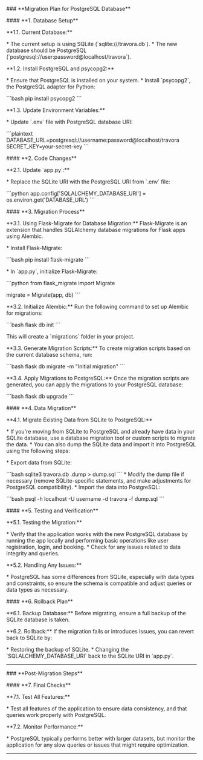 
\### \*\*Migration Plan for PostgreSQL Database\*\*

\#### \*\*1. Database Setup\*\*

\*\*1.1. Current Database:\*\*

\* The current setup is using SQLite (\`sqlite:///travora.db\`). \* The
new database should be PostgreSQL
(\`postgresql://user:password@localhost/travora\`).

\*\*1.2. Install PostgreSQL and psycopg2:\*\*

\* Ensure that PostgreSQL is installed on your system. \* Install
\`psycopg2\`, the PostgreSQL adapter for Python:

\`\`\`bash pip install psycopg2 \`\`\`

\*\*1.3. Update Environment Variables:\*\*

\* Update \`.env\` file with PostgreSQL database URI:

\`\`\`plaintext
DATABASE_URL=postgresql://username:password@localhost/travora
SECRET_KEY=your-secret-key \`\`\`

\#### \*\*2. Code Changes\*\*

\*\*2.1. Update \`app.py\`:\*\*

\* Replace the SQLite URI with the PostgreSQL URI from \`.env\` file:

\`\`\`python app.config\['SQLALCHEMY_DATABASE_URI'\] =
os.environ.get('DATABASE_URL') \`\`\`

\#### \*\*3. Migration Process\*\*

\*\*3.1. Using Flask-Migrate for Database Migration:\*\* Flask-Migrate
is an extension that handles SQLAlchemy database migrations for Flask
apps using Alembic.

\* Install Flask-Migrate:

\`\`\`bash pip install flask-migrate \`\`\`

\* In \`app.py\`, initialize Flask-Migrate:

\`\`\`python from flask_migrate import Migrate

migrate = Migrate(app, db) \`\`\`

\*\*3.2. Initialize Alembic:\*\* Run the following command to set up
Alembic for migrations:

\`\`\`bash flask db init \`\`\`

This will create a \`migrations\` folder in your project.

\*\*3.3. Generate Migration Scripts:\*\* To create migration scripts
based on the current database schema, run:

\`\`\`bash flask db migrate -m "Initial migration" \`\`\`

\*\*3.4. Apply Migrations to PostgreSQL:\*\* Once the migration scripts
are generated, you can apply the migrations to your PostgreSQL database:

\`\`\`bash flask db upgrade \`\`\`

\#### \*\*4. Data Migration\*\*

\*\*4.1. Migrate Existing Data from SQLite to PostgreSQL:\*\*

\* If you're moving from SQLite to PostgreSQL and already have data in
your SQLite database, use a database migration tool or custom scripts to
migrate the data. \* You can also dump the SQLite data and import it
into PostgreSQL using the following steps:

\* Export data from SQLite:

\`\`\`bash sqlite3 travora.db .dump \> dump.sql \`\`\` \* Modify the
dump file if necessary (remove SQLite-specific statements, and make
adjustments for PostgreSQL compatibility). \* Import the data into
PostgreSQL:

\`\`\`bash psql -h localhost -U username -d travora -f dump.sql \`\`\`

\#### \*\*5. Testing and Verification\*\*

\*\*5.1. Testing the Migration:\*\*

\* Verify that the application works with the new PostgreSQL database by
running the app locally and performing basic operations like user
registration, login, and booking. \* Check for any issues related to
data integrity and queries.

\*\*5.2. Handling Any Issues:\*\*

\* PostgreSQL has some differences from SQLite, especially with data
types and constraints, so ensure the schema is compatible and adjust
queries or data types as necessary.

\#### \*\*6. Rollback Plan\*\*

\*\*6.1. Backup Database:\*\* Before migrating, ensure a full backup of
the SQLite database is taken.

\*\*6.2. Rollback:\*\* If the migration fails or introduces issues, you
can revert back to SQLite by:

\* Restoring the backup of SQLite. \* Changing the
\`SQLALCHEMY_DATABASE_URI\` back to the SQLite URI in \`app.py\`.

---

\### \*\*Post-Migration Steps\*\*

\#### \*\*7. Final Checks\*\*

\*\*7.1. Test All Features:\*\*

\* Test all features of the application to ensure data consistency, and
that queries work properly with PostgreSQL.

\*\*7.2. Monitor Performance:\*\*

\* PostgreSQL typically performs better with larger datasets, but
monitor the application for any slow queries or issues that might
require optimization.

---
